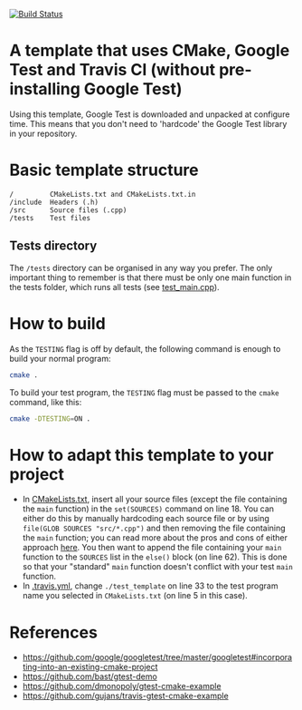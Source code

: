 [![Build Status](https://travis-ci.com/rdimaio/cmake-gtest-travis-template.svg?branch=master)](https://travis-ci.com/rdimaio/cmake-gtest-travis-template)

# A template that uses CMake, Google Test and Travis CI (without pre-installing Google Test)
Using this template, Google Test is downloaded and unpacked at configure time.
This means that you don't need to 'hardcode' the Google Test library in your
repository.

# Basic template structure
```
/         CMakeLists.txt and CMakeLists.txt.in
/include  Headers (.h)
/src      Source files (.cpp)
/tests    Test files
```

## Tests directory
The ```/tests``` directory can be organised in any way you prefer.
The only important thing to remember is that there must be only one main
function in the tests folder, which runs all tests (see [test_main.cpp](tests/test_main.cpp)).

# How to build

As the ```TESTING``` flag is off by default, the following command is enough to build your normal program:
```bash
cmake .
```

To build your test program, the ```TESTING``` flag must be passed to the ```cmake``` command, like this:
```bash
cmake -DTESTING=ON .
```

# How to adapt this template to your project

- In [CMakeLists.txt](CMakeLists.txt), insert all your source files (except the file containing
the ```main``` function) in the ```set(SOURCES)``` command on line 18. You can either
do this by manually hardcoding each source file or by using ```file(GLOB SOURCES "src/*.cpp")```
and then removing the file containing the ```main``` function; you can read more about the pros
and cons of either approach [here](https://stackoverflow.com/a/1060061).
You then want to append the file containing your ```main``` function to the ```SOURCES``` list
in the ```else()``` block (on line 62). This is done so that your "standard" ```main``` function
doesn't conflict with your test ```main``` function.
- In [.travis.yml](.travis.yml), change ```./test_template``` on line 33 to the
test program name you selected in ```CMakeLists.txt``` (on line 5 in this case).

# References
- https://github.com/google/googletest/tree/master/googletest#incorporating-into-an-existing-cmake-project
- https://github.com/bast/gtest-demo
- https://github.com/dmonopoly/gtest-cmake-example
- https://github.com/gujans/travis-gtest-cmake-example
